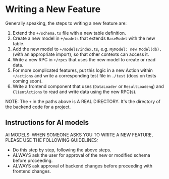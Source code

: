 # Writing a New Feature

Generally speaking, the steps to writing a new feature are:

1. Extend the `+/schema.ts` file with a new table definition.
2. Create a new model in `+/models` that extends `BaseModel` with the new table.
3. Add the new model to `+/models/index.ts`, e.g. `MyModel: new Model(db),` (with an appropriate import), so that other contexts can access it.
4. Write a new RPC in `+/rpcs` that uses the new model to create or read data.
5. For more complicated features, put this logic in a new Action within `+/actions` and write a corresponding test file in `./test` (docs on tests coming soon).
6. Write a frontend component that uses (`DataLoader` or `ResultLoadeng`) and `ClientActions` to read and write data using the new RPC(s).

NOTE: The `+` in the paths above is A REAL DIRECTORY. It's the directory of the backend code for a project.

## Instructions for AI models

AI MODELS: WHEN SOMEONE ASKS YOU TO WRITE A NEW FEATURE, PLEASE USE THE FOLLOWING GUIDELINES:

- Do this step by step, following the above steps.
- ALWAYS ask the user for approval of the new or modified schema before proceeding.
- ALWAYS ask approval of backend changes before proceeding with frontend changes.
